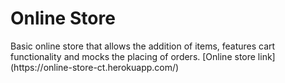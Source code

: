 <h1>Online Store</h1>
Basic online store that allows the addition of items, features cart functionality and mocks the placing of orders.
[Online store link](https://online-store-ct.herokuapp.com/)
